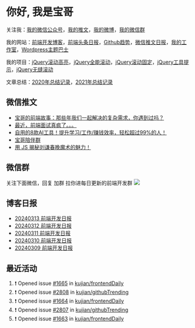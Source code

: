 
# 你好, 我是宝哥

关注我：[我的微信公众号](https://open.weixin.qq.com/qr/code?username=caibaojian_com)，[我的推文](https://weixin.qdkfweb.cn/)，[我的微博](https://weibo.com/kujian)，[我的微信群](https://qdkfweb.cn/go/weixinqun)

我的网站：[前端开发博客](https://qdkfweb.cn/)，[前端头条日报](https://toutiao.qdkfweb.cn/)，[Github趋势](https://github.qdkfweb.cn/)，[微信推文日报](https://weixin.qdkfweb.cn/)，[我的工作室](https://diy.qdkfweb.cn/)，[Wordpress主题巴士](https://wp.qdkfweb.cn/)

我的项目：[jQuery滚动高亮](https://github.com/kujian/scrollHighlight)，[jQuery全能滚动](https://github.com/kujian/power-slider)，[jQuery滚动固定](https://github.com/kujian/scrollfix)，[jQuery工具提示](https://github.com/kujian/tooltip)，[jQuery无缝滚动](http://github.com/kujian/scrollForever)

文章总结：[2020年总结记录](https://mp.weixin.qq.com/s/u0YW8BFWYLquVauhHrkSMQ)，[2021年总结记录](https://mp.weixin.qq.com/s/zMnxIpxMdDrIyuLxHRnSPw)


## 微信推文

<!-- BLOG-POST-LIST:START -->
- [宝哥的前端故事：那些年我们一起解决的复杂需求，你遇到过吗？](https://weixin.qdkfweb.cn/41293.html)
- [最近，前端面试真疯了。。。](https://weixin.qdkfweb.cn/41243.html)
- [自用的8款AI工具！提升学习/工作/赚钱效率，轻松超过99%的人！](https://weixin.qdkfweb.cn/41244.html)
- [宝哥陪伴群](https://weixin.qdkfweb.cn/41177.html)
- [用 JS 揭秘刘谦春晚魔术的魅力！](https://weixin.qdkfweb.cn/41151.html)
<!-- BLOG-POST-LIST:END -->

## 微信群
关注下面微信，回复 加群 拉你进每日更新的前端开发群
![](https://pic.qdkfweb.cn/uploads/2023/11/weixin.png)

## 博客日报

<!-- DAILY:START -->
- [20240313 前端开发日报](https://qdkfweb.cn/fe-daily-20240313.html)
- [20240312 前端开发日报](https://qdkfweb.cn/fe-daily-20240312.html)
- [20240311 前端开发日报](https://qdkfweb.cn/fe-daily-20240311.html)
- [20240310 前端开发日报](https://qdkfweb.cn/fe-daily-20240310.html)
- [20240309 前端开发日报](https://qdkfweb.cn/fe-daily-20240309.html)
<!-- DAILY:END -->


## 最近活动

<!--START_SECTION:activity-->
1. ❗ Opened issue [#1665](https://github.com/kujian/frontendDaily/issues/1665) in [kujian/frontendDaily](https://github.com/kujian/frontendDaily)
2. ❗ Opened issue [#2808](https://github.com/kujian/githubTrending/issues/2808) in [kujian/githubTrending](https://github.com/kujian/githubTrending)
3. ❗ Opened issue [#1664](https://github.com/kujian/frontendDaily/issues/1664) in [kujian/frontendDaily](https://github.com/kujian/frontendDaily)
4. ❗ Opened issue [#2807](https://github.com/kujian/githubTrending/issues/2807) in [kujian/githubTrending](https://github.com/kujian/githubTrending)
5. ❗ Opened issue [#1663](https://github.com/kujian/frontendDaily/issues/1663) in [kujian/frontendDaily](https://github.com/kujian/frontendDaily)
<!--END_SECTION:activity-->
